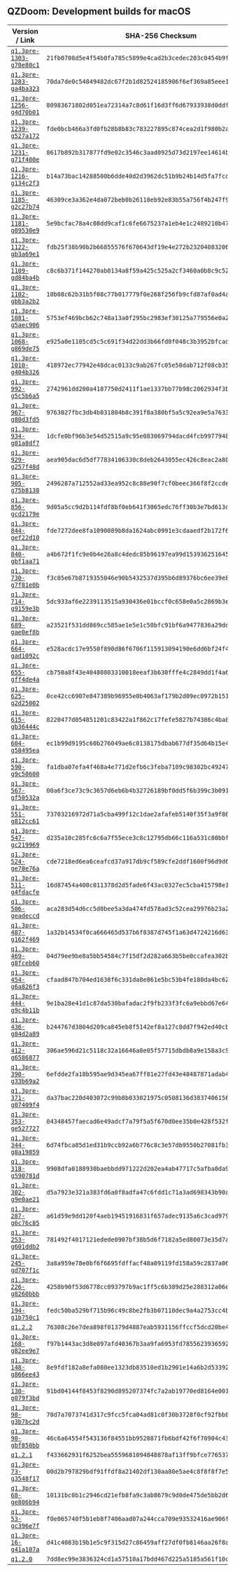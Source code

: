 ## QZDoom: Development builds for macOS

|Version / Link|SHA-256 Checksum|
|---|---|
|[`q1.3pre-1303-g70e80c1`](https://github.com/alexey-lysiuk/qzdoom-macos-devbuilds/releases/download/q1.3pre-1303-g70e80c1/qzdoom-q1.3pre-1303-g70e80c1.dmg)|`21fb0708d5e4f54b0fa785c5899e4cad2b3cedec203c0454b9fd21434d14401f`|
|[`q1.3pre-1283-ga4ba323`](https://github.com/alexey-lysiuk/qzdoom-macos-devbuilds/releases/download/q1.3pre-1283-ga4ba323/qzdoom-q1.3pre-1283-ga4ba323.dmg)|`70da7de0c54849482dc67f2b1d82524185906f6ef369a85eee13e7893a7076a0`|
|[`q1.3pre-1256-g4d70b01`](https://github.com/alexey-lysiuk/qzdoom-macos-devbuilds/releases/download/q1.3pre-1256-g4d70b01/qzdoom-q1.3pre-1256-g4d70b01.dmg)|`80983671802d051ea72314a7c8d61f16d3ff6d67933938d0ddf7071076c6b4ca`|
|[`q1.3pre-1239-g527a172`](https://github.com/alexey-lysiuk/qzdoom-macos-devbuilds/releases/download/q1.3pre-1239-g527a172/qzdoom-q1.3pre-1239-g527a172.dmg)|`fde0bcb466a3fd0fb28b8b83c783227895c874cea2d1f980b2adf386bcb95bd4`|
|[`q1.3pre-1231-g71f400e`](https://github.com/alexey-lysiuk/qzdoom-macos-devbuilds/releases/download/q1.3pre-1231-g71f400e/qzdoom-q1.3pre-1231-g71f400e.dmg)|`8617b892b317877fd9e02c3546c3aad0925d73d2197ee14614be1564465b4abd`|
|[`q1.3pre-1216-g134c2f3`](https://github.com/alexey-lysiuk/qzdoom-macos-devbuilds/releases/download/q1.3pre-1216-g134c2f3/qzdoom-q1.3pre-1216-g134c2f3.dmg)|`b14a73bac14288500b6dde40d2d3962dc51b9b24b14d5fa7fcd53b81220a7b1c`|
|[`q1.3pre-1185-g2c27b74`](https://github.com/alexey-lysiuk/qzdoom-macos-devbuilds/releases/download/q1.3pre-1185-g2c27b74/qzdoom-q1.3pre-1185-g2c27b74.dmg)|`46309ce3a362e4da072beb0b26118eb92e83b55a756f4b247f952cddd2434236`|
|[`q1.3pre-1181-g09530e9`](https://github.com/alexey-lysiuk/qzdoom-macos-devbuilds/releases/download/q1.3pre-1181-g09530e9/qzdoom-q1.3pre-1181-g09530e9.dmg)|`5e9bcfac78a4c08dd9caf1c6fe6675237a1eb4e1c2489210b47601f91e1899ac`|
|[`q1.3pre-1122-gb3a69e1`](https://github.com/alexey-lysiuk/qzdoom-macos-devbuilds/releases/download/q1.3pre-1122-gb3a69e1/qzdoom-q1.3pre-1122-gb3a69e1.dmg)|`fdb25f38b90b2b66855576f670643df19e4e272b232040832063dac3cfda88ee`|
|[`q1.3pre-1109-gd84ba4b`](https://github.com/alexey-lysiuk/qzdoom-macos-devbuilds/releases/download/q1.3pre-1109-gd84ba4b/qzdoom-q1.3pre-1109-gd84ba4b.dmg)|`c8c6b371f144270ab0134a8f59a425c525a2cf3460a0b8c9c524f770dd6c506a`|
|[`q1.3pre-1102-gbb3a2b2`](https://github.com/alexey-lysiuk/qzdoom-macos-devbuilds/releases/download/q1.3pre-1102-gbb3a2b2/qzdoom-q1.3pre-1102-gbb3a2b2.dmg)|`10b08c62b31b5f08c77b017779f0e268f256fb9cfd87af0ad4a2af9ace896d27`|
|[`q1.3pre-1081-g5aec906`](https://github.com/alexey-lysiuk/qzdoom-macos-devbuilds/releases/download/q1.3pre-1081-g5aec906/qzdoom-q1.3pre-1081-g5aec906.dmg)|`5753ef469bcb62c748a13a0f295bc2983ef30125a779556e0a2aee9d621f9eaa`|
|[`q1.3pre-1068-g869de75`](https://github.com/alexey-lysiuk/qzdoom-macos-devbuilds/releases/download/q1.3pre-1068-g869de75/qzdoom-q1.3pre-1068-g869de75.dmg)|`e925a0e1105cd5c5c691f34d22dd3b66fd0f048c3b3952bfcad6bccaec16234a`|
|[`q1.3pre-1010-g404b326`](https://github.com/alexey-lysiuk/qzdoom-macos-devbuilds/releases/download/q1.3pre-1010-g404b326/qzdoom-q1.3pre-1010-g404b326.dmg)|`418972ec77942e48dcac0133c9ab267fc05e50dab712f08cb355bf31e1906d79`|
|[`q1.3pre-992-g5c5b6a5`](https://github.com/alexey-lysiuk/qzdoom-macos-devbuilds/releases/download/q1.3pre-992-g5c5b6a5/qzdoom-q1.3pre-992-g5c5b6a5.dmg)|`2742961dd200a4187750d2411f1ae1337bb77b98c2062934f3bdeba2d2a5ce03`|
|[`q1.3pre-967-g80d3fd5`](https://github.com/alexey-lysiuk/qzdoom-macos-devbuilds/releases/download/q1.3pre-967-g80d3fd5/qzdoom-q1.3pre-967-g80d3fd5.dmg)|`9763027fbc3db4b031804b8c391f8a380bf5a5c92ea9e5a763382264f6ec848c`|
|[`q1.3pre-934-g01a8df7`](https://github.com/alexey-lysiuk/qzdoom-macos-devbuilds/releases/download/q1.3pre-934-g01a8df7/qzdoom-q1.3pre-934-g01a8df7.dmg)|`1dcfe0bf96b3e54d52515a9c95e083069794dacd4fcb9977948d99bfa0978c82`|
|[`q1.3pre-929-g257f48d`](https://github.com/alexey-lysiuk/qzdoom-macos-devbuilds/releases/download/q1.3pre-929-g257f48d/qzdoom-q1.3pre-929-g257f48d.dmg)|`aea905dac6d5df77834106330c8deb2643055ec426c8eac2a80cba0f827d6f6d`|
|[`q1.3pre-905-g75b8138`](https://github.com/alexey-lysiuk/qzdoom-macos-devbuilds/releases/download/q1.3pre-905-g75b8138/qzdoom-q1.3pre-905-g75b8138.dmg)|`2496287a712552ad33ea952c8c88e90f7cf0beec366f8f2ccdeb61c12ee78ed0`|
|[`q1.3pre-856-gcd2179e`](https://github.com/alexey-lysiuk/qzdoom-macos-devbuilds/releases/download/q1.3pre-856-gcd2179e/qzdoom-q1.3pre-856-gcd2179e.dmg)|`9d05a5cc9d2b114fdf8bf0eb641f3065edc76ff30b3e7bd613d1ac331a88bc36`|
|[`q1.3pre-844-gef22d10`](https://github.com/alexey-lysiuk/qzdoom-macos-devbuilds/releases/download/q1.3pre-844-gef22d10/qzdoom-q1.3pre-844-gef22d10.dmg)|`fde7272dee8fa1090089b8da1624abc0991e3cdaaedf2b172f6dc310b839ed02`|
|[`q1.3pre-840-gbf1aa71`](https://github.com/alexey-lysiuk/qzdoom-macos-devbuilds/releases/download/q1.3pre-840-gbf1aa71/qzdoom-q1.3pre-840-gbf1aa71.dmg)|`a4b672f1fc9e0b4e26a8c4dedc85b96197ea99d153936251645a2d1b54c64555`|
|[`q1.3pre-730-g7f81e0b`](https://github.com/alexey-lysiuk/qzdoom-macos-devbuilds/releases/download/q1.3pre-730-g7f81e0b/qzdoom-q1.3pre-730-g7f81e0b.dmg)|`f3c05e67b8719355046e90b5432537d395b6d89376bc6ee39e8a9a1d3f35aad9`|
|[`q1.3pre-714-g9159e3b`](https://github.com/alexey-lysiuk/qzdoom-macos-devbuilds/releases/download/q1.3pre-714-g9159e3b/qzdoom-q1.3pre-714-g9159e3b.dmg)|`5dc933af6e2239113515a930436e01bccf0c658e0a5c2869b3e97f8a80a24f20`|
|[`q1.3pre-689-gae0ef8b`](https://github.com/alexey-lysiuk/qzdoom-macos-devbuilds/releases/download/q1.3pre-689-gae0ef8b/qzdoom-q1.3pre-689-gae0ef8b.dmg)|`a23521f531dd869cc585ae1e5e1c50bfc91bf6a9477836a29dd1d5634ac74a7a`|
|[`q1.3pre-664-gad1092c`](https://github.com/alexey-lysiuk/qzdoom-macos-devbuilds/releases/download/q1.3pre-664-gad1092c/qzdoom-q1.3pre-664-gad1092c.dmg)|`e528acdc17e9550f890d86f6706f115913094190e6dd6bf24f4050e151bf723a`|
|[`q1.3pre-655-gff4de4a`](https://github.com/alexey-lysiuk/qzdoom-macos-devbuilds/releases/download/q1.3pre-655-gff4de4a/qzdoom-q1.3pre-655-gff4de4a.dmg)|`cb750a8f43e40480803310018eeaf3b630fffe4c2849dd1f4a6628c22e4c9053`|
|[`q1.3pre-625-g2d25002`](https://github.com/alexey-lysiuk/qzdoom-macos-devbuilds/releases/download/q1.3pre-625-g2d25002/qzdoom-q1.3pre-625-g2d25002.dmg)|`0ce42cc6907e847389b96955e0b4063af179b2d09ec0972b151165fffc4500c5`|
|[`q1.3pre-615-gb36444c`](https://github.com/alexey-lysiuk/qzdoom-macos-devbuilds/releases/download/q1.3pre-615-gb36444c/qzdoom-q1.3pre-615-gb36444c.dmg)|`8220477d054851201c83422a1f862c17fefe5827b74386c4ba809814e99e0e3b`|
|[`q1.3pre-604-g58495ea`](https://github.com/alexey-lysiuk/qzdoom-macos-devbuilds/releases/download/q1.3pre-604-g58495ea/qzdoom-q1.3pre-604-g58495ea.dmg)|`ec1b99d9195c60b276049ae6c0138175dbab677df35d64b15e489cf99cc69b73`|
|[`q1.3pre-590-g9c50600`](https://github.com/alexey-lysiuk/qzdoom-macos-devbuilds/releases/download/q1.3pre-590-g9c50600/qzdoom-q1.3pre-590-g9c50600.dmg)|`fa1dba07efa4f468a4e771d2efb6c3feba7109c98302bc4924766873191adda2`|
|[`q1.3pre-567-gf50532a`](https://github.com/alexey-lysiuk/qzdoom-macos-devbuilds/releases/download/q1.3pre-567-gf50532a/qzdoom-q1.3pre-567-gf50532a.dmg)|`00a6f3ce73c9c3657d6eb6b4b32726189bf0dd5f6b399c3b0910fda58da1a9d1`|
|[`q1.3pre-551-g812cc61`](https://github.com/alexey-lysiuk/qzdoom-macos-devbuilds/releases/download/q1.3pre-551-g812cc61/qzdoom-q1.3pre-551-g812cc61.dmg)|`73703216972d71a5cba499f12c1dae2afafeb5140f35f3a9f86044b073c3b995`|
|[`q1.3pre-547-gc219969`](https://github.com/alexey-lysiuk/qzdoom-macos-devbuilds/releases/download/q1.3pre-547-gc219969/qzdoom-q1.3pre-547-gc219969.dmg)|`d235a10c285fc6c6a7f55ece3c8c12795db66c116a531c80bbff46033ed9d2e1`|
|[`q1.3pre-524-ge78e76a`](https://github.com/alexey-lysiuk/qzdoom-macos-devbuilds/releases/download/q1.3pre-524-ge78e76a/qzdoom-q1.3pre-524-ge78e76a.dmg)|`cde7218ed6ea6ceafcd37a917db9cf589cfe2ddf1600f96d9d6e96e45e85ff62`|
|[`q1.3pre-511-g4fdacfe`](https://github.com/alexey-lysiuk/qzdoom-macos-devbuilds/releases/download/q1.3pre-511-g4fdacfe/qzdoom-q1.3pre-511-g4fdacfe.dmg)|`16d87454a400c011378d2d5fade6f43ac0327ec5cba415798e1301687a028c0f`|
|[`q1.3pre-506-geadeccd`](https://github.com/alexey-lysiuk/qzdoom-macos-devbuilds/releases/download/q1.3pre-506-geadeccd/qzdoom-q1.3pre-506-geadeccd.dmg)|`aca283d54d6cc5d0bee5a3da474fd578ad3c52cea29976b23a29464e1cb51bec`|
|[`q1.3pre-487-g162f469`](https://github.com/alexey-lysiuk/qzdoom-macos-devbuilds/releases/download/q1.3pre-487-g162f469/qzdoom-q1.3pre-487-g162f469.dmg)|`1a32b14534f0ca666465d537b6f8387d745f1a63d4724216d63910c4c725f54f`|
|[`q1.3pre-469-g8fceb60`](https://github.com/alexey-lysiuk/qzdoom-macos-devbuilds/releases/download/q1.3pre-469-g8fceb60/qzdoom-q1.3pre-469-g8fceb60.dmg)|`04d79ee9be8a5bb54584c7f15df2d282a663b5be0ccafea302bcc7df9007010b`|
|[`q1.3pre-454-g6a826f3`](https://github.com/alexey-lysiuk/qzdoom-macos-devbuilds/releases/download/q1.3pre-454-g6a826f3/qzdoom-q1.3pre-454-g6a826f3.dmg)|`cfaad847b704ed1638f6c331da8e861e5bc53b4fe180da4bc62252723e6ce1a3`|
|[`q1.3pre-444-g9c4b11b`](https://github.com/alexey-lysiuk/qzdoom-macos-devbuilds/releases/download/q1.3pre-444-g9c4b11b/qzdoom-q1.3pre-444-g9c4b11b.dmg)|`9e1ba28e41d1c87da530bafadac2f9fb233f3fc6a9ebbd67e64e80df609fe210`|
|[`q1.3pre-436-g84d2a89`](https://github.com/alexey-lysiuk/qzdoom-macos-devbuilds/releases/download/q1.3pre-436-g84d2a89/qzdoom-q1.3pre-436-g84d2a89.dmg)|`b244767d3804d209ca845eb8f5142ef8a127c8dd7f942ed40cb3561fa770b4ba`|
|[`q1.3pre-412-g6586877`](https://github.com/alexey-lysiuk/qzdoom-macos-devbuilds/releases/download/q1.3pre-412-g6586877/qzdoom-q1.3pre-412-g6586877.dmg)|`306ae596d21c5118c32a16646a8e05f57715dbdb8a9e158a3c9af011e50d8c20`|
|[`q1.3pre-390-g33b69a2`](https://github.com/alexey-lysiuk/qzdoom-macos-devbuilds/releases/download/q1.3pre-390-g33b69a2/qzdoom-q1.3pre-390-g33b69a2.dmg)|`6efdde2fa18b595ae9d345ea67ff81e27fd43e48487871adab498ba36e1d0b1e`|
|[`q1.3pre-371-g07409f4`](https://github.com/alexey-lysiuk/qzdoom-macos-devbuilds/releases/download/q1.3pre-371-g07409f4/qzdoom-q1.3pre-371-g07409f4.dmg)|`da37bac220d403072c99b8b033021975c0508136d383740615631d3ceadc8d14`|
|[`q1.3pre-353-ge527727`](https://github.com/alexey-lysiuk/qzdoom-macos-devbuilds/releases/download/q1.3pre-353-ge527727/qzdoom-q1.3pre-353-ge527727.dmg)|`04348457faecad6e49adcf7a79f5a5f670d0ee35b0e428f532f92b7a9be0feb2`|
|[`q1.3pre-344-g8a19859`](https://github.com/alexey-lysiuk/qzdoom-macos-devbuilds/releases/download/q1.3pre-344-g8a19859/qzdoom-q1.3pre-344-g8a19859.dmg)|`6d74fbca85d1ed31b9ccb92a6b776c8c3e57db9550b27081fb35fee07a95dbbb`|
|[`q1.3pre-318-g590781d`](https://github.com/alexey-lysiuk/qzdoom-macos-devbuilds/releases/download/q1.3pre-318-g590781d/qzdoom-q1.3pre-318-g590781d.dmg)|`9908dfa0188930baebbdd971222d202ea4ab47717c5afba0da94c12e68371575`|
|[`q1.3pre-302-g9e0ae21`](https://github.com/alexey-lysiuk/qzdoom-macos-devbuilds/releases/download/q1.3pre-302-g9e0ae21/qzdoom-q1.3pre-302-g9e0ae21.dmg)|`d5a7923e321a383fd6a0f8adfa47c6fdd1c71a3ad698343b90a1f312c6d1481e`|
|[`q1.3pre-287-g6c76c85`](https://github.com/alexey-lysiuk/qzdoom-macos-devbuilds/releases/download/q1.3pre-287-g6c76c85/qzdoom-q1.3pre-287-g6c76c85.dmg)|`a61d59e9dd120f4aeb19451916831f657adec9135a6c3cad979fd315640afbfa`|
|[`q1.3pre-253-g601ddb2`](https://github.com/alexey-lysiuk/qzdoom-macos-devbuilds/releases/download/q1.3pre-253-g601ddb2/qzdoom-q1.3pre-253-g601ddb2.dmg)|`781492f4017121edede0907bf38b5d6f7182a5ed80073e35d7a6aa730af8bee2`|
|[`q1.3pre-245-gd707f1c`](https://github.com/alexey-lysiuk/qzdoom-macos-devbuilds/releases/download/q1.3pre-245-gd707f1c/qzdoom-q1.3pre-245-gd707f1c.dmg)|`3a8a959e78e0bf6f6695fdffacf48a09119fd158a59c2837a06aef5129f936b3`|
|[`q1.3pre-226-g8260bbb`](https://github.com/alexey-lysiuk/qzdoom-macos-devbuilds/releases/download/q1.3pre-226-g8260bbb/qzdoom-q1.3pre-226-g8260bbb.dmg)|`4258b90f53d6778cc093797b9ac1ff5c6b389d25e288312a06e3925da312ad80`|
|[`q1.3pre-194-g1b750c1`](https://github.com/alexey-lysiuk/qzdoom-macos-devbuilds/releases/download/q1.3pre-194-g1b750c1/qzdoom-q1.3pre-194-g1b750c1.dmg)|`fedc50ba529bf715b96c49c8be2fb3b07110dec9a4a2753cc4bed8df8ebcca10`|
|[`q1.2.2`](https://github.com/alexey-lysiuk/qzdoom-macos-devbuilds/releases/download/q1.2.2/qzdoom-q1.2.2.dmg)|`76308c26e7dea898f01379d4887eab5931156ffccf5dcd20be4026dae0b66ead`|
|[`q1.3pre-168-g82ee9e7`](https://github.com/alexey-lysiuk/qzdoom-macos-devbuilds/releases/download/q1.3pre-168-g82ee9e7/qzdoom-q1.3pre-168-g82ee9e7.dmg)|`f97b1443ac3d8e097afd40367b3aa9fa6953fd7855623936592395b040da0595`|
|[`q1.3pre-148-g866ee43`](https://github.com/alexey-lysiuk/qzdoom-macos-devbuilds/releases/download/q1.3pre-148-g866ee43/qzdoom-q1.3pre-148-g866ee43.dmg)|`8e9fdf182a8efa080ee1323db83510ed1b2901e14a6b2d5339255ae623d82998`|
|[`q1.3pre-130-g079f3bd`](https://github.com/alexey-lysiuk/qzdoom-macos-devbuilds/releases/download/q1.3pre-130-g079f3bd/qzdoom-q1.3pre-130-g079f3bd.dmg)|`91bd04144f8453f8290d895207374fc7a2ab19770ed8164e0018699c8c84341c`|
|[`q1.3pre-98-g3b7bc2d`](https://github.com/alexey-lysiuk/qzdoom-macos-devbuilds/releases/download/q1.3pre-98-g3b7bc2d/qzdoom-q1.3pre-98-g3b7bc2d.dmg)|`78d7a7073741d317c9fcc5fca04ad81c0f30b3728f0cf92fbb82c98ed65109a2`|
|[`q1.3pre-90-gbf850bb`](https://github.com/alexey-lysiuk/qzdoom-macos-devbuilds/releases/download/q1.3pre-90-gbf850bb/qzdoom-q1.3pre-90-gbf850bb.dmg)|`46c6a64554f543136f84551bb9528871fb6bdf42f6f70904c43a3dd8fdaafd2e`|
|[`q1.2.1`](https://github.com/alexey-lysiuk/qzdoom-macos-devbuilds/releases/download/q1.2.1/qzdoom-q1.2.1.dmg)|`f433662931f6252bea5559681094848878af13ff9bfce7765377a9d3259b1e9f`|
|[`q1.3pre-73-g3548f17`](https://github.com/alexey-lysiuk/qzdoom-macos-devbuilds/releases/download/q1.3pre-73-g3548f17/qzdoom-q1.3pre-73-g3548f17.dmg)|`00d2b797829bdf91ffdf8a21402df130aa80e5ae4c8f8f8f7e5e1a1f762df430`|
|[`q1.3pre-68-ge806b94`](https://github.com/alexey-lysiuk/qzdoom-macos-devbuilds/releases/download/q1.3pre-68-ge806b94/qzdoom-q1.3pre-68-ge806b94.dmg)|`10131bc0b1c2946cd21efb8fa9c3ab8679c9d0de475de5bb2d6872afb3ec93cd`|
|[`q1.3pre-53-gc396e7f`](https://github.com/alexey-lysiuk/qzdoom-macos-devbuilds/releases/download/q1.3pre-53-gc396e7f/qzdoom-q1.3pre-53-gc396e7f.dmg)|`f0e065740f5b1eb8f7406aad07a244cca709e93532416ae906f18af1f44b20b0`|
|[`q1.3pre-16-g41a107a`](https://github.com/alexey-lysiuk/qzdoom-macos-devbuilds/releases/download/q1.3pre-16-g41a107a/qzdoom-q1.3pre-16-g41a107a.dmg)|`d41c4083b19b1e5c9f315d27c86459aff27df0fb8146aa26f8a6fb7400d8821a`|
|[`q1.2.0`](https://github.com/alexey-lysiuk/qzdoom-macos-devbuilds/releases/download/q1.2.0/qzdoom-q1.2.0.dmg)|`7dd8ec99e3836324cd1a57510a17bdd467d225a5185a561f10cf37276c7e2794`|
